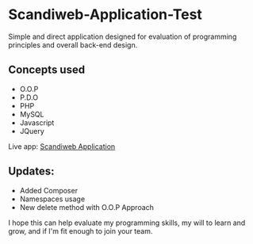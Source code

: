 # Scandiweb-Application-Test

Simple and direct application designed for evaluation of programming principles and overall back-end design.

## Concepts used
- O.O.P
- P.D.O
- PHP
- MySQL
- Javascript
- JQuery

Live app:
[Scandiweb Application](https://scandproject.000webhostapp.com/)

## Updates:

- Added Composer
- Namespaces usage
- New delete method with O.O.P Approach

I hope this can help evaluate my programming skills, my will to learn and grow, and if I'm fit enough to join your team.
